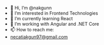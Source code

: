 - 👋 Hi, I’m @nakgunn
- 👀 I’m interested in Frontend Technologies
- 🌱 I’m currently learning React
- 💞️ I’m working with Angular and .NET Core 
- 📫 How to reach me: 
-  necatiakgun97@gmail.com

<!---
nakgunn/nakgunn is a ✨ special ✨ repository because its `README.md` (this file) appears on your GitHub profile.
You can click the Preview link to take a look at your changes.
--->
